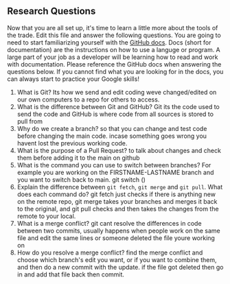 ## Research Questions 

Now that you are all set up, it's time to learn a little more about the tools of the trade. Edit this file and answer the following questions. You are going to need to start familiarizing yourself with the [GitHub docs](https://docs.github.com/en). Docs (short for documentation) are the instructions on how to use a languge or program. A large part of your job as a developer will be learning how to read and work with documentation. Please reference the GitHub docs when answering the questions below. If you cannot find what you are looking for in the docs, you can always start to practice your Google skills!

1. What is Git?
Its how we send and edit coding weve changed/edited on our own computers to a repo for others to access.
2. What is the difference between Git and GitHub?
Git its the code used to send the code and GitHub is where code from all sources is stored to pull from
3. Why do we create a branch?
so that you can change and test code before changing the main code. incase something goes wrong you havent lost the previous working code.
4. What is the purpose of a Pull Request?
to talk about changes and check them before adding it to the main on github
5. What is the command you can use to switch between branches? For example you are working on the FIRSTNAME-LASTNAME branch and you want to switch back to main.
git switch ()
6. Explain the difference between `git fetch`, `git merge` and `git pull`. What does each command do?
git fetch just checks if there is anything new on the remote repo, git merge takes your branches and merges it back to the original, and git pull checks and then takes the changes from the remote to your local.
7. What is a merge conflict?
git cant resolve the differences in code between two commits, usually happens when people work on the same file and edit the same lines or someone deleted the file youre working on
8. How do you resolve a merge conflict?
find the merge conflict and choose which branch's edit you want, or if you want to combine them, and then do a new commit with the update. if the file got deleted then go in and add that file back then commit.
